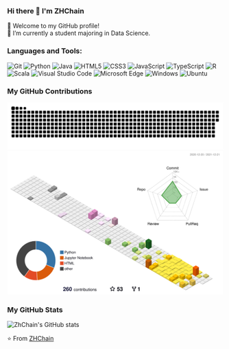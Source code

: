 ### Hi there 👋 I'm ZHChain
🎉 Welcome to my GitHub profile!  
🔭 I’m currently a student majoring in Data Science. 

### Languages and Tools:
![Git](https://img.shields.io/badge/Git-F05032?style=flat-square&logo=Git&logoColor=white)
![Python](https://img.shields.io/badge/Python-3776AB?style=flat-square&logo=Python&logoColor=white)
![Java](https://img.shields.io/badge/Java-ED8B00?style=flat-square&logo=java&logoColor=white)
![HTML5](https://img.shields.io/badge/HTML5-E34F26?style=flat-square&logo=html5&logoColor=white)
![CSS3](https://img.shields.io/badge/CSS3-1572B6?style=flat-square&logo=css3&logoColor=white)
![JavaScript](https://img.shields.io/badge/JavaScript-F7DF1E?style=flat-square&logo=JavaScript&logoColor=white)
![TypeScript](https://img.shields.io/badge/TypeScript-007ACC?style=flat-square&logo=typescript&logoColor=white)
![R](https://img.shields.io/badge/R-276DC3?style=flat-square&logo=r&logoColor=white)
![Scala](https://img.shields.io/badge/Scala-DC322F?style=flat-square&logo=scala&logoColor=white)
![Visual Studio Code](https://img.shields.io/badge/Visual_Studio_Code-007ACC?style=flat-square&logo=Visual-Studio-Code&logoColor=white)
![Microsoft Edge](https://img.shields.io/badge/Microsoft_Edge-0078D7?style=flat-square&logo=Microsoft-Edge&logoColor=white)
![Windows](https://img.shields.io/badge/Windows-0078D6?style=flat-square&logo=windows&logoColor=white)
![Ubuntu](https://img.shields.io/badge/Ubuntu-E95420?style=flat-square&logo=ubuntu&logoColor=white)

### My GitHub Contributions

![](./snakes/github-contribution-grid-snake.svg)
![](./profile-3d-contrib/profile-season-animate.svg)

### My GitHub Stats

![ZhChain's GitHub stats](https://github-readme-stats.vercel.app/api?username=dukechain2333&show_icons=true&theme=radical)
<!-- ![Top Langs](https://github-readme-stats.vercel.app/api/top-langs/?username=dukechain2333&theme=radical&layout=compact) -->

⭐️ From [ZHChain](https://github.com/dukechain2333)
